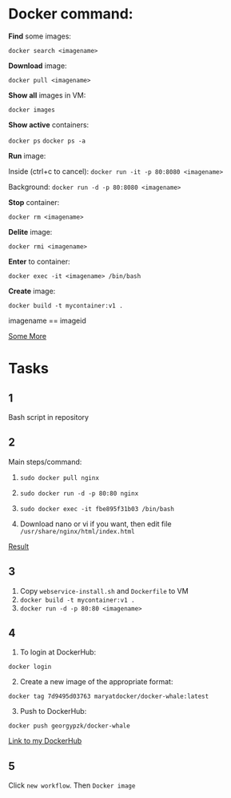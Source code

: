# Docker command:

__Find__ some images:

`docker search <imagename>`

__Download__ image:

`docker pull <imagename>`

__Show all__ images in VM:

`docker images`

__Show active__ containers:

`docker ps` `docker ps -a`

__Run__ image:

Inside (ctrl+c to cancel):
 `docker run -it -p 80:8080 <imagename>` 

Background:
 `docker run -d -p 80:8080 <imagename>` 

__Stop__ container:

`docker rm <imagename>`

__Delite__ image:

`docker rmi <imagename>`

__Enter__ to container:

`docker exec -it <imagename> /bin/bash`

__Create__ image:

`docker build -t mycontainer:v1 .`

imagename == imageid 

[Some More](https://habr.com/ru/company/flant/blog/336654/)


# Tasks

## 1

Bash script in repository

## 2 

Main steps/command:

1. `sudo docker pull nginx`

2. `sudo docker run -d -p 80:80 nginx`

3. `sudo docker exec -it fbe895f31b03 /bin/bash`

4. Download nano or vi if you want, then edit file `/usr/share/nginx/html/index.html`

[Result](https://13.81.111.118:80)
 
## 3

1. Copy `webservice-install.sh` and `Dockerfile` to VM
2. `docker build -t mycontainer:v1 .`
3. `docker run -d -p 80:80 <imagename>` 

## 4

1. To login at DockerHub:

`docker login`

2. Create a new image of the appropriate format:

`docker tag 7d9495d03763 maryatdocker/docker-whale:latest`

3. Push to DockerHub:

`docker push georgypzk/docker-whale`

[Link to my DockerHub](https://hub.docker.com/r/georgypzk/task4)

## 5

Click `new workflow`. Then `Docker image`